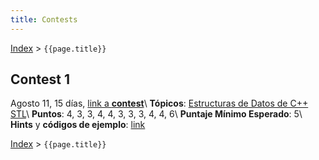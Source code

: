 ```yaml
---
title: Contests
---
```


[Index](index) > ```{{page.title}}```

## Contest 1
Agosto 11, 15 días, [link a **contest**](https://vjudge.net/contest/510018)\\
**Tópicos**: [Estructuras de Datos de C++ STL](resources/data_structures)\\
**Puntos**: 4, 3, 3, 4, 4, 3, 3, 3, 4, 4, 6\\
**Puntaje Mínimo Esperado**: 5\\
**Hints** y **códigos de ejemplo**: [link](hints/contest1)


[Index](index) > ```{{page.title}}```
